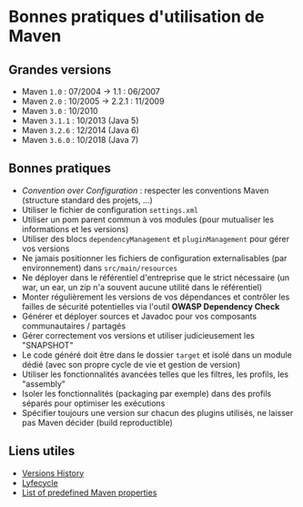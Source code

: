 # Bonnes pratiques d'utilisation de Maven

## Grandes versions
* Maven `1.0` : 07/2004 -> 1.1 : 06/2007
* Maven `2.0` : 10/2005 -> 2.2.1 : 11/2009
* Maven `3.0` : 10/2010
* Maven `3.1.1` : 10/2013 (Java 5)
* Maven `3.2.6` : 12/2014 (Java 6)
* Maven `3.6.0` : 10/2018 (Java 7)

## Bonnes pratiques

* _Convention over Configuration_ : respecter les conventions Maven (structure standard des projets, ...)
* Utiliser le fichier de configuration `settings.xml`
* Utiliser un pom parent commun à vos modules (pour mutualiser les informations et les versions)
* Utiliser des blocs `dependencyManagement` et `pluginManagement` pour gérer vos versions
* Ne jamais positionner les fichiers de configuration externalisables (par environnement) dans `src/main/resources`
* Ne déployer dans le référentiel d'entreprise que le strict nécessaire (un war, un ear, un zip n'a souvent aucune utilité dans le référentiel)
* Monter régulièrement les versions de vos dépendances et contrôler les failles de sécurité potentielles via l'outil **OWASP Dependency Check**
* Générer et déployer sources et Javadoc pour vos composants communautaires / partagés
* Gérer correctement vos versions et utiliser judicieusement les "SNAPSHOT"
* Le code généré doit être dans le dossier `target` et isolé dans un module dédié (avec son propre cycle de vie et gestion de version)
* Utiliser les fonctionnalités avancées telles que les filtres, les profils, les "assembly"
* Isoler les fonctionnalités (packaging par exemple) dans des profils séparés pour optimiser les exécutions
* Spécifier toujours une version sur chacun des plugins utilisés, ne laisser pas Maven décider (build reproductible)

## Liens utiles

* [Versions History](https://maven.apache.org/docs/history.html)
* [Lyfecycle](https://maven.apache.org/guides/introduction/introduction-to-the-lifecycle.html)
* [List of predefined Maven properties](https://github.com/cko/predefined_maven_properties/blob/master/README.md)
